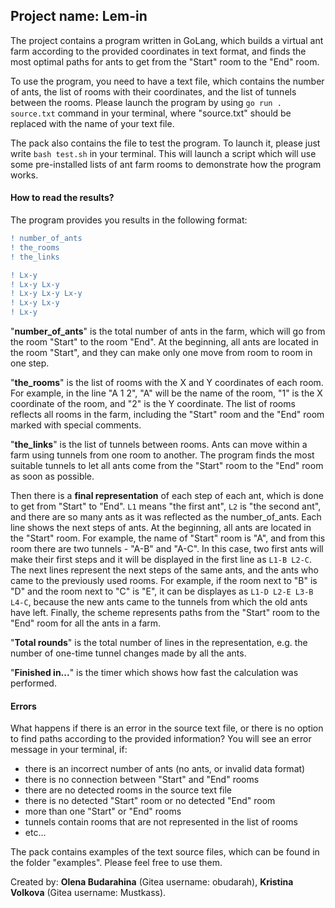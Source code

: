 ## Project name: **Lem-in**

The project contains a program written in GoLang, which builds a virtual ant farm according to the provided coordinates in text format, and finds the most optimal paths for ants to get from the "Start" room to the "End" room.

To use the program, you need to have a text file, which contains the number of ants, the list of rooms with their coordinates, and the list of tunnels between the rooms. Please launch the program by using `go run . source.txt` command in your terminal, where "source.txt" should be replaced with the name of your text file.

The pack also contains the file to test the program. To launch it, please just write `bash test.sh` in your terminal. This will launch a script which will use some pre-installed lists of ant farm rooms to demonstrate how the program works.

#### **How to read the results?**

The program provides you results in the following format:

``` diff
! number_of_ants
! the_rooms
! the_links

! Lx-y
! Lx-y Lx-y
! Lx-y Lx-y Lx-y
! Lx-y Lx-y
! Lx-y
```

"**number_of_ants**" is the total number of ants in the farm, which will go from the room "Start" to the room "End". At the beginning, all ants are located in the room "Start", and they can make only one move from room to room in one step.

"**the_rooms**" is the list of rooms with the X and Y coordinates of each room. For example, in the line "A 1 2", "A" will be the name of the room, "1" is the X coordinate of the room, and "2" is the Y coordinate. The list of rooms reflects all rooms in the farm, including the "Start" room and the "End" room marked with special comments.

"**the_links**" is the list of tunnels between rooms. Ants can move within a farm using tunnels from one room to another. The program finds the most suitable tunnels to let all ants come from the "Start" room to the "End" room as soon as possible.

Then there is a **final representation** of each step of each ant, which is done to get from "Start" to "End". `L1` means "the first ant", `L2` is "the second ant", and there are so many ants as it was reflected as the number_of_ants. Each line shows the next steps of ants. At the beginning, all ants are located in the "Start" room. For example, the name of "Start" room is "A", and from this room there are two tunnels - "A-B" and "A-C". In this case, two first ants will make their first steps and it will be displayed in the first line as `L1-B L2-C`. The next lines represent the next steps of the same ants, and the ants who came to the previously used rooms. For example, if the room next to "B" is "D" and the room next to "C" is "E", it can be displayes as `L1-D L2-E L3-B L4-C`, because the new ants came to the tunnels from which the old ants have left. Finally, the scheme represents paths from the "Start" room to the "End" room for all the ants in a farm.

"**Total rounds**" is the total number of lines in the representation, e.g. the number of one-time tunnel changes made by all the ants.

"**Finished in...**" is the timer which shows how fast the calculation was performed.

#### **Errors**

What happens if there is an error in the source text file, or there is no option to find paths according to the provided information? You will see an error message in your terminal, if:

* there is an incorrect number of ants (no ants, or invalid data format)
* there is no connection between "Start" and "End" rooms
* there are no detected rooms in the source text file
* there is no detected "Start" room or no detected "End" room
* more than one "Start" or "End" rooms
* tunnels contain rooms that are not represented in the list of rooms
* etc...

The pack contains examples of the text source files, which can be found in the folder "examples". Please feel free to use them.

Created by: **Olena Budarahina** (Gitea username: obudarah), **Kristina Volkova** (Gitea username: Mustkass).